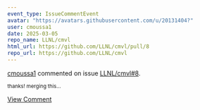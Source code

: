 ```yaml
---
event_type: IssueCommentEvent
avatar: "https://avatars.githubusercontent.com/u/20131404?"
user: cmoussa1
date: 2025-03-05
repo_name: LLNL/cmvl
html_url: https://github.com/LLNL/cmvl/pull/8
repo_url: https://github.com/LLNL/cmvl
---
```


<a href='https://github.com/cmoussa1' target='_blank'>cmoussa1</a> commented on issue <a href='https://github.com/LLNL/cmvl/pull/8' target='_blank'>LLNL/cmvl#8</a>.

<small>thanks! merging this...</small>

<a href='https://github.com/LLNL/cmvl/pull/8' target='_blank'>View Comment</a>